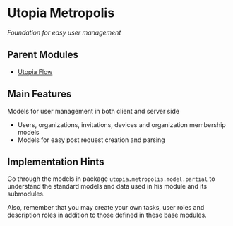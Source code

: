 # Utopia Metropolis
*Foundation for easy user management*

## Parent Modules
- [Utopia Flow](https://github.com/Mikkomario/Utopia-Scala/tree/master/Flow)

## Main Features
Models for user management in both client and server side
- Users, organizations, invitations, devices and organization membership models
- Models for easy post request creation and parsing

## Implementation Hints
Go through the models in package `utopia.metropolis.model.partial` to understand 
the standard models and data used in his module and its submodules.  

Also, remember that you may create your own tasks, user roles and description roles in addition to those 
defined in these base modules.